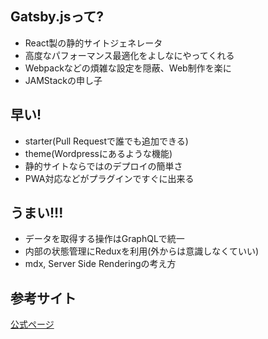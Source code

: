
## Gatsby.jsって?
- React製の静的サイトジェネレータ
- 高度なパフォーマンス最適化をよしなにやってくれる
- Webpackなどの煩雑な設定を隠蔽、Web制作を楽に
- JAMStackの申し子

## 早い!
- starter(Pull Requestで誰でも追加できる)
- theme(Wordpressにあるような機能)
- 静的サイトならではのデプロイの簡単さ
- PWA対応などがプラグインですぐに出来る

## うまい!!!
- データを取得する操作はGraphQLで統一
- 内部の状態管理にReduxを利用(外からは意識しなくていい)
- mdx, Server Side Renderingの考え方


## 参考サイト
[公式ページ](https://www.gatsbyjs.org/)
